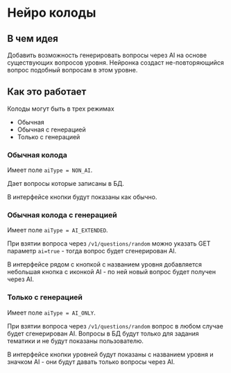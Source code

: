 # Нейро колоды
## В чем идея
Добавить возможность генерировать вопросы через AI на основе существующих вопросов уровня. Нейронка создаст не-повторяющийся вопрос подобный вопросам в этом уровне.

## Как это работает
Колоды могут быть в трех режимах
- Обычная
- Обычная с генерацией
- Только с генерацией

### Обычная колода
Имеет поле `aiType = NON_AI`.

Дает вопросы которые записаны в БД.

В интерфейсе кнопки будут показаны как обычно.

### Обычная колода с генерацией
Имеет поле `aiType = AI_EXTENDED`.

При взятии вопроса через `/v1/questions/random` можно указать GET параметр `ai=true` - тогда вопрос будет сгенерирован AI.

В интерфейсе рядом с кнопкой с названием уровня добавляется небольшая кнопка с иконкой AI - по ней новый вопрос будет получен через AI.

### Только с генерацией
Имеет поле `aiType = AI_ONLY`.

При взятии вопроса через `/v1/questions/random` вопрос в любом случае будет сгенерирован AI. Вопросы в БД будут только для задания тематики и не будут показаны пользователю.

В интерфейсе кнопки уровней будут показаны с названием уровня и значком AI - они будут давать только вопросы через AI.